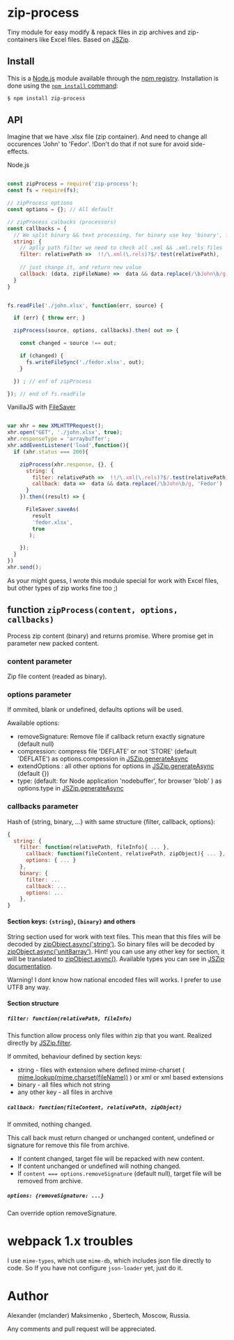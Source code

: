 # zip-process

Tiny module for easy modify & repack files in zip archives and zip-containers like Excel files.
Based on [JSZip](https://stuk.github.io/jszip/).

## Install

This is a [Node.js](https://nodejs.org/en/) module available through the
[npm registry](https://www.npmjs.com/). Installation is done using the
[`npm install` command](https://docs.npmjs.com/getting-started/installing-npm-packages-locally):

```sh
$ npm install zip-process
```

## API

Imagine that we have .xlsx file (zip container). And need to change all occurences 'John' to 'Fedor'. 
!Don't do that if not sure for avoid side-effects.

Node.js
```js

const zipProcess = require('zip-process');
const fs = require(fs);

// zipProcess options
const options = {}; // All default

// zipProcess calbacks (processors)
const callbacks = {	
  // We split binary && text processing, for binary use key 'binary', for text files 'string'
  string: { 
    // aplly path filter we need to check all .xml && .xml.rels files
    filter: relativePath =>  !!/\.xml(\.rels)?$/.test(relativePath),
			
    // just change it, and return new value
    callback: (data, zipFileName) =>  data && data.replace(/\bJohn\b/g, 'Fedor')
  }
}


fs.readFile('./john.xlsx', function(err, source) {

  if (err) { throw err; }

  zipProcess(source, options, callbacks).then( out => {

    const changed = source !== out;

    if (changed) {
      fs.writeFileSync('./fedor.xlsx', out);
    }

  }) ; // enf of zipProcess

}); // end of fs.readFile

```

VanillaJS with [FileSaver](https://github.com/eligrey/FileSaver.js/)
``` js

var xhr = new XMLHTTPRequest();
xhr.open("GET", './john.xlsx', true);
xhr.responseType = 'arraybuffer';
xhr.addEventListener('load',function(){
  if (xhr.status === 200){

    zipProcess(xhr.response, {}, {
      string: {
        filter: relativePath =>  !!/\.xml(\.rels)?$/.test(relativePath),
        callback: data =>  data && data.replace(/\bJohn\b/g, 'Fedor')
      }
    }).then((result) => {

      FileSaver.saveAs(
        result 
        'fedor.xlsx',
        true
       );

    });
  }
})
xhr.send();
```

As your might guess, I wrote this module special for work with Excel files, but other types of zip works fine too ;)


## function `zipProcess(content, options, callbacks)`

Process zip content (binary) and returns promise. Where promise get in parameter new packed content. 

### content parameter

Zip file content (readed as binary).

### options parameter

If ommited, blank or undefined, defaults options will be used.

Awailable options:
* removeSignature: Remove file if callback return exactly signature (default null)
* compression: compress file 'DEFLATE' or not 'STORE' (default 'DEFLATE') as options.compession in [JSZip.generateAsync](https://stuk.github.io/jszip/documentation/api_jszip/generate_async.html)
* extendOptions : all other options for options in [JSZip.generateAsync](https://stuk.github.io/jszip/documentation/api_jszip/generate_async.html) (default {})
* type: (default: for Node application 'nodebuffer', for browser 'blob' ) as options.type in [JSZip.generateAsync](https://stuk.github.io/jszip/documentation/api_jszip/generate_async.html)

### callbacks parameter

Hash of {string, binary, ...} with same structure {filter, callback, options}:

``` js
{
  string: {
    filter: function(relativePath, fileInfo){ ... },
      callback: function(fileContent, relativePath, zipObject){ ... },
      options: { ... }
    },
    binary: {
      filter: ...
      callback: ...
      options: ...
    },
}
```


#### Section keys: `{string}`, `{binary}` and others

String section used for work with text files. This mean that this files will be decoded 
by [zipObject.async('string')](https://stuk.github.io/jszip/documentation/api_zipobject/async.html). So binary 
files will be decoded by [zipObject.async('unit8array')](https://stuk.github.io/jszip/documentation/api_zipobject/async.html). Hint! you can use any other key for section, it will be translated to [zipObject.async(<my section key>)](https://stuk.github.io/jszip/documentation/api_zipobject/async.html). Available types you can see in [JSZip documentation](https://stuk.github.io/jszip/documentation/api_zipobject/async.html).

Warning! I dont know how national encoded files will works. I prefer to use UTF8 any way. 

#### Section structure

##### `filter: function(relativePath, fileInfo)`

This function allow process only files within zip that you want. Realized directly by [JSZip.filter](https://stuk.github.io/jszip/documentation/api_jszip/filter.html).

If ommited, behaviour defined by section keys:
* string - files with extension where defined mime-charset ( [mime.lookup(mime.charset(fileName))](https://www.npmjs.com/package/mime-types) ) or xml or xml based extensions
* binary - all files which not string
* any other key - all files in archive

##### `callback: function(fileContent, relativePath, zipObject)`

If ommited, nothing changed.

This call back must return changed or unchanged content, undefined or signature for remove this file from archive. 
* If content changed, target file will be repacked with new content. 
* If content unchanged or undefined will nothing changed.
* If `content === options.removeSignature` (default null), target file will be removed from archive.

##### `options: {removeSignature: ...}`

Can override option removeSignature.

# webpack 1.x troubles

I use `mime-types`, which use `mime-db`, which includes json file directly to code. So If you have not
configure `json-loader` yet, just do it. 

# Author

Alexander (mclander) Maksimenko , Sbertech, Moscow, Russia. 

Any comments and pull request will be appreciated.
